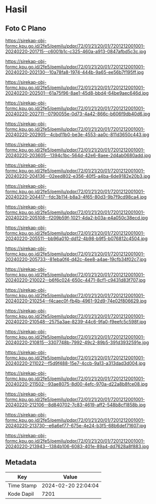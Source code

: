 # Hasil

## Foto C Plano

https://sirekap-obj-formc.kpu.go.id/2fe5/pemilu/pdpr/72/01/21/20/01/7201212001001-20240220-201715--c6001b1c-c325-460a-a913-0847afbd5c3c.jpg

https://sirekap-obj-formc.kpu.go.id/2fe5/pemilu/pdpr/72/01/21/20/01/7201212001001-20240220-202130--10a78fa8-1974-444b-9a65-ee56b7f195ff.jpg

https://sirekap-obj-formc.kpu.go.id/2fe5/pemilu/pdpr/72/01/21/20/01/7201212001001-20240220-202501--61a75f96-8ae1-45d8-bbd4-64be9aec646d.jpg

https://sirekap-obj-formc.kpu.go.id/2fe5/pemilu/pdpr/72/01/21/20/01/7201212001001-20240220-202711--0790055e-0d73-4a42-866c-b606f9db40d6.jpg

https://sirekap-obj-formc.kpu.go.id/2fe5/pemilu/pdpr/72/01/21/20/01/7201212001001-20240220-202905--4cbd11b0-be3e-4553-aa0c-811d3650c443.jpg

https://sirekap-obj-formc.kpu.go.id/2fe5/pemilu/pdpr/72/01/21/20/01/7201212001001-20240220-203605--1394c1bc-564d-42e6-8aee-2d4ab0680add.jpg

https://sirekap-obj-formc.kpu.go.id/2fe5/pemilu/pdpr/72/01/21/20/01/7201212001001-20240220-204136--02eed802-e356-40f5-a4ba-6de9182e20b3.jpg

https://sirekap-obj-formc.kpu.go.id/2fe5/pemilu/pdpr/72/01/21/20/01/7201212001001-20240220-204417--fdc3b114-b8a3-4f65-80d3-9b7f9cd98ca4.jpg

https://sirekap-obj-formc.kpu.go.id/2fe5/pemilu/pdpr/72/01/21/20/01/7201212001001-20240220-205108--f209b59f-1021-4da2-b03a-e4a050c38ecd.jpg

https://sirekap-obj-formc.kpu.go.id/2fe5/pemilu/pdpr/72/01/21/20/01/7201212001001-20240220-205511--bb96a010-dd12-4b98-b9f5-b076812c4504.jpg

https://sirekap-obj-formc.kpu.go.id/2fe5/pemilu/pdpr/72/01/21/20/01/7201212001001-20240220-205733--81eba0f4-d42c-4ee8-a4ae-19cfb34f02c7.jpg

https://sirekap-obj-formc.kpu.go.id/2fe5/pemilu/pdpr/72/01/21/20/01/7201212001001-20240220-210022--b6f6c024-650c-4471-8cf1-c9431d83f707.jpg

https://sirekap-obj-formc.kpu.go.id/2fe5/pemilu/pdpr/72/01/21/20/01/7201212001001-20240220-210254--f4caec0f-fb4b-4961-92d9-74e02f806629.jpg

https://sirekap-obj-formc.kpu.go.id/2fe5/pemilu/pdpr/72/01/21/20/01/7201212001001-20240220-210548--2575a3ae-8239-44c6-9fa0-f9eefc5c598f.jpg

https://sirekap-obj-formc.kpu.go.id/2fe5/pemilu/pdpr/72/01/21/20/01/7201212001001-20240220-210815--3307748b-7992-49c2-89b5-391d3932591e.jpg

https://sirekap-obj-formc.kpu.go.id/2fe5/pemilu/pdpr/72/01/21/20/01/7201212001001-20240220-211022--f5d9f488-15e7-4ccb-9a13-a313dad3d004.jpg

https://sirekap-obj-formc.kpu.go.id/2fe5/pemilu/pdpr/72/01/21/20/01/7201212001001-20240220-211502--93ae8075-8d00-4efc-970a-d22a8b8fce08.jpg

https://sirekap-obj-formc.kpu.go.id/2fe5/pemilu/pdpr/72/01/21/20/01/7201212001001-20240220-212106--8d840702-7c83-4619-aff2-548b8cf1858b.jpg

https://sirekap-obj-formc.kpu.go.id/2fe5/pemilu/pdpr/72/01/21/20/01/7201212001001-20240220-213730--e6a6ef77-675e-4e24-b3f5-68b6def71607.jpg

https://sirekap-obj-formc.kpu.go.id/2fe5/pemilu/pdpr/72/01/21/20/01/7201212001001-20240220-213943--1384b106-6083-401e-89a4-dd7628a8f883.jpg


## Metadata

| Key        | Value               |
| ---------- | ------------------- |
| Time Stamp | 2024-02-20 22:04:04 |
| Kode Dapil | 7201                |



